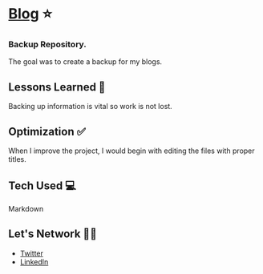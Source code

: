 # <a target="_blank" href="https://stefantaitano.hashnode.dev/">Blog</a> ⭐️

### Backup Repository.   

The goal was to create a backup for my blogs.

## Lessons Learned 💭

Backing up information is vital so work is not lost.

## Optimization ✅

When I improve the project, I would begin with editing the files with proper titles.  

## Tech Used 💻

Markdown

## Let's Network 👋🏽
- [Twitter](https://twitter.com/home)
- [LinkedIn](https://www.linkedin.com/in/stefantaitano/)
